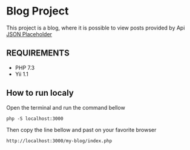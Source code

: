 Blog Project
=============================

This project is a blog, where it is possible to view posts provided by Api [JSON Placeholder](https://jsonplaceholder.typicode.com/)

REQUIREMENTS
------------

- PHP 7.3
- Yii 1.1 

How to run localy
------------

Open the terminal and run the command bellow

`php -S localhost:3000`

Then copy the line bellow and past on your favorite browser

`http://localhost:3000/my-blog/index.php`
